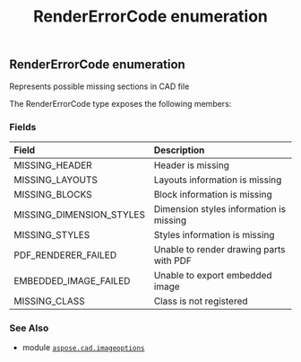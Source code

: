 ﻿---
title: RenderErrorCode enumeration
second_title: Aspose.CAD for Python via .NET API References
description: 
type: docs
weight: 370
url: /aspose.cad.imageoptions/rendererrorcode/
is_root: false
---

## RenderErrorCode enumeration

Represents possible missing sections in CAD file



The RenderErrorCode type exposes the following members:

### Fields
| Field | Description |
| :- | :- |
| MISSING_HEADER | Header is missing |
| MISSING_LAYOUTS | Layouts information is missing |
| MISSING_BLOCKS | Block information is missing |
| MISSING_DIMENSION_STYLES | Dimension styles information is missing |
| MISSING_STYLES | Styles information is missing |
| PDF_RENDERER_FAILED | Unable to render drawing parts with PDF |
| EMBEDDED_IMAGE_FAILED | Unable to export embedded image |
| MISSING_CLASS | Class is not registered |



### See Also
* module [`aspose.cad.imageoptions`](..)

